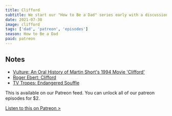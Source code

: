 ```yaml
---
title: Clifford
subtitle: We start our "How to Be a Dad" series early with a discussion of a deeply strange movie, Clifford. Ever want to see a 10 year old played by a 40 year old - then this is the perfect movie for you. We also talk about some of our favorite comedies that no one else likes.
date: 2021-07-30
image: clifford
tags: ['dad', 'patreon', 'episodes']
season: How to Be a Dad
paid: patreon
---
```

<h2>Notes</h2>
<ul class="resources">
<li><a href="https://www.vulture.com/article/clifford-martin-short-oral-history.html">Vulture: An Oral History of Martin Short's 1994 Movie 'Clifford'</a></li>
<li><a href="https://www.rogerebert.com/reviews/clifford-1994">Roger Ebert: Clifford</a></li>
<li><a href="https://tvtropes.org/pmwiki/pmwiki.php/Main/EndangeredSouffle">TV Tropes: Endangered Souffle</a></li>
</ul>

<div class="callout patreon">
This is available on our Patreon feed. You can unlock all of our patreon episodes for $2.

<a class="button" href="https://www.patreon.com/posts/54297420">Listen to this on Patreon &gt;</a>
</div>